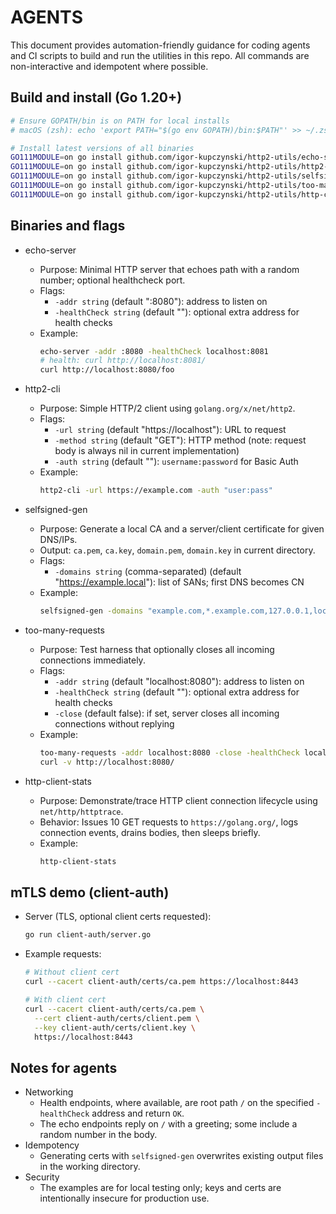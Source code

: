 # AGENTS

This document provides automation-friendly guidance for coding agents and CI scripts to build and run the utilities in this repo. All commands are non-interactive and idempotent where possible.

## Build and install (Go 1.20+)

```bash
# Ensure GOPATH/bin is on PATH for local installs
# macOS (zsh): echo 'export PATH="$(go env GOPATH)/bin:$PATH"' >> ~/.zshrc

# Install latest versions of all binaries
GO111MODULE=on go install github.com/igor-kupczynski/http2-utils/echo-server@latest
GO111MODULE=on go install github.com/igor-kupczynski/http2-utils/http2-cli@latest
GO111MODULE=on go install github.com/igor-kupczynski/http2-utils/selfsigned-gen@latest
GO111MODULE=on go install github.com/igor-kupczynski/http2-utils/too-many-requests@latest
GO111MODULE=on go install github.com/igor-kupczynski/http2-utils/http-client-stats@latest
```

## Binaries and flags

- echo-server
  - Purpose: Minimal HTTP server that echoes path with a random number; optional healthcheck port.
  - Flags:
    - `-addr string` (default ":8080"): address to listen on
    - `-healthCheck string` (default ""): optional extra address for health checks
  - Example:
    ```bash
    echo-server -addr :8080 -healthCheck localhost:8081
    # health: curl http://localhost:8081/
    curl http://localhost:8080/foo
    ```

- http2-cli
  - Purpose: Simple HTTP/2 client using `golang.org/x/net/http2`.
  - Flags:
    - `-url string` (default "https://localhost"): URL to request
    - `-method string` (default "GET"): HTTP method (note: request body is always nil in current implementation)
    - `-auth string` (default ""): `username:password` for Basic Auth
  - Example:
    ```bash
    http2-cli -url https://example.com -auth "user:pass"
    ```

- selfsigned-gen
  - Purpose: Generate a local CA and a server/client certificate for given DNS/IPs.
  - Output: `ca.pem`, `ca.key`, `domain.pem`, `domain.key` in current directory.
  - Flags:
    - `-domains string` (comma-separated) (default "https://example.local"): list of SANs; first DNS becomes CN
  - Example:
    ```bash
    selfsigned-gen -domains "example.com,*.example.com,127.0.0.1,localhost"
    ```

- too-many-requests
  - Purpose: Test harness that optionally closes all incoming connections immediately.
  - Flags:
    - `-addr string` (default "localhost:8080"): address to listen on
    - `-healthCheck string` (default ""): optional extra address for health checks
    - `-close` (default false): if set, server closes all incoming connections without replying
  - Example:
    ```bash
    too-many-requests -addr localhost:8080 -close -healthCheck localhost:8081
    curl -v http://localhost:8080/
    ```

- http-client-stats
  - Purpose: Demonstrate/trace HTTP client connection lifecycle using `net/http/httptrace`.
  - Behavior: Issues 10 GET requests to `https://golang.org/`, logs connection events, drains bodies, then sleeps briefly.
  - Example:
    ```bash
    http-client-stats
    ```

## mTLS demo (client-auth)

- Server (TLS, optional client certs requested):
  ```bash
  go run client-auth/server.go
  ```
- Example requests:
  ```bash
  # Without client cert
  curl --cacert client-auth/certs/ca.pem https://localhost:8443

  # With client cert
  curl --cacert client-auth/certs/ca.pem \
    --cert client-auth/certs/client.pem \
    --key client-auth/certs/client.key \
    https://localhost:8443
  ```

## Notes for agents

- Networking
  - Health endpoints, where available, are root path `/` on the specified `-healthCheck` address and return `OK`.
  - The echo endpoints reply on `/` with a greeting; some include a random number in the body.
- Idempotency
  - Generating certs with `selfsigned-gen` overwrites existing output files in the working directory.
- Security
  - The examples are for local testing only; keys and certs are intentionally insecure for production use.
